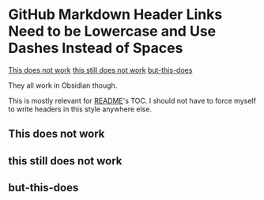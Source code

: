 

# GitHub Markdown Header Links Need to be Lowercase and Use Dashes Instead of Spaces

[This does not work](github-markdown-header-links-need-to-be-lowercase-and-use-dashes-instead-of-spaces.md#This%20does%20not%20work)
[this still does not work](github-markdown-header-links-need-to-be-lowercase-and-use-dashes-instead-of-spaces.md#this%20still%20does%20not%20work)
[but-this-does](github-markdown-header-links-need-to-be-lowercase-and-use-dashes-instead-of-spaces.md#but-this-does)

They all work in Obsidian though.

This is mostly relevant for [README](../README.md)'s TOC. I should not have to force myself to write headers in this style anywhere else.

## This does not work

## this still does not work

## but-this-does

